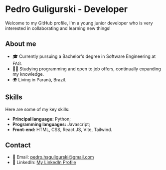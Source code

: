 # Pedro Guligurski - Developer

Welcome to my GitHub profile, I'm a young junior developer who is very interested in collaborating and learning new things!


## About me

- 🎓 Currently pursuing a Bachelor's degree in Software Engineering at FAG.
- 👨‍💻 Studying programming and open to job offers, continually expanding my knowledge.
- 🌍 Living in Paraná, Brazil.


## Skills

Here are some of my key skills:
- **Principal language:** Python;
- **Programming languages:** Javascript;
- **Front-end:** HTML, CSS, React.JS, Vite, Tailwind.


## Contact

- 📧 Email: pedro.hsguligurski@gmail.com
- 💼 LinkedIn: [My LinkedIn Profile](https://www.linkedin.com/in/pedroguligurski)

<!---
pedroguligurski/pedroguligurski is a ✨ special ✨ repository because its `README.md` (this file) appears on your GitHub profile.
You can click the Preview link to take a look at your changes.
---> 
